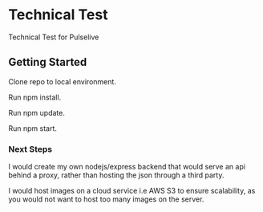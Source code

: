 # Technical Test

Technical Test for Pulselive

## Getting Started

Clone repo to local environment.

Run npm install.

Run npm update.

Run npm start.

### Next Steps

I would create my own nodejs/express backend that would serve an api behind a proxy, rather than hosting the json through a third party.

I would host images on a cloud service i.e AWS S3 to ensure scalability, as you would not want to host too many images on the server.
